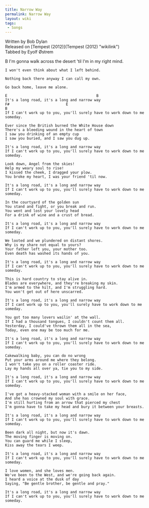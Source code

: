 ```yaml
---
title: Narrow Way
permalink: Narrow Way
layout: wiki
tags:
 - Songs
---
```


<span class="writtenby">Written by <span class="writer">Bob Dylan
</span></span>  
<span class="versioninfo">Released on [Tempest
(2012)](Tempest (2012) "wikilink")</span>  
<span class="tabbedby">Tabbed by <span class="tabber"> Eyolf Østrem
</span></span>

<div class="song">
    B
    I'm gonna walk across the desert 'til I'm in my right mind.

    I won't even think about what I left behind.

    Nothing back there anyway I can call my own.

    Go back home, leave me alone.

    E                                         B
    It's a long road, it's a long and narrow way
    F#                          E                                         B
    If I can't work up to you, you'll surely have to work down to me someday.

    Ever since the British burned the White House down
    There's a bleeding wound in the heart of town
    I saw you drinking of an empty cup
    I saw you buried, and I saw you dug up.

    It's a long road, it's a long and narrow way
    If I can't work up to you, you'll surely have to work down to me someday.

    Look down, Angel from the skies!
    Help my weary soul to rise!
    I kissed the cheek, I dragged your plow.
    You broke my heart, I was your friend 'til now.

    It's a long road, it's a long and narrow way
    If I can't work up to you, you'll surely have to work down to me someday.

    In the courtyard of the golden sun
    You stand and fight, or you break and run.
    You went and lost your lovely head
    For a drink of wine and a crust of bread.

    It's a long road, it's a long and narrow way
    If I can't work up to you, you'll surely have to work down to me someday.

    We looted and we plundered on distant shores.
    Why is my share not equal to yours?
    Your father left you, your mother too.
    Even death has washed its hands of you.

    It's a long road, it's a long and narrow way
    If I can't work up to you, you'll surely have to work down to me someday.

    This is hard country to stay alive in.
    Blades are everywhere, and they're breaking my skin.
    I'm armed to the hilt, and I'm struggling hard.
    You won't get out of here unscarred.

    It's a long road, it's a long and narrow way
    If I cant work up to you, you'll surely have to work down to me someday.

    You got too many lovers wailin' at the wall.
    If I had a thousand tongues, I couldn't count them all.
    Yesterday, I could've thrown them all in the sea,
    Today, even one may be too much for me.

    It's a long road, it's a long and narrow way
    If I can't work up to you, you'll surely have to work down to me someday.

    Cakewalking baby, you can do no wrong
    Put your arms around me where they belong.
    I won't take you on a roller coaster ride.
    Lay my hands all over ya, tie you to my side.

    It's a long road, it's a long and narrow way
    If I can't work up to you, you'll surely have to work down to me someday.

    I've got a heavy-stacked woman with a smile on her face,
    And she has crowned my soul with grace.
    I'm still hurting from an arrow that pierced my chest
    I'm gonna have to take my head and bury it between your breasts.

    It's a long road, it's a long and narrow way
    If I can't work up to you, you'll surely have to work down to me someday.

    Been dark all night, but now it's dawn.
    The moving finger is moving on.
    You can guard me while I sleep,
    Kiss away the tears I weep.

    It's a long road, it's a long and narrow way
    If I can't work up to you, you'll surely have to work down to me someday.

    I love women, and she loves men.
    We've been to the West, and we're going back again.
    I heard a voice at the dusk of day
    Saying, "Be gentle brother, be gentle and pray."

    It's a long road, it's a long and narrow way
    If I can't work up to you, you'll surely have to work down to me someday.

</div>


